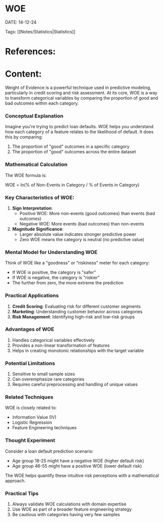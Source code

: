 

# WOE


DATE:  14-12-24


Tags: [[Notes/Statistics|Statistics]]

# References:




# Content:

Weight of Evidence is a powerful technique used in predictive modeling, particularly in credit scoring and risk assessment. At its core, WOE is a way to transform categorical variables by comparing the proportion of good and bad outcomes within each category.

### Conceptual Explanation

Imagine you're trying to predict loan defaults. WOE helps you understand how each category of a feature relates to the likelihood of default. It does this by comparing:

1. The proportion of "good" outcomes in a specific category
2. The proportion of "good" outcomes across the entire dataset

### Mathematical Calculation

The WOE formula is:

WOE = ln(% of Non-Events in Category / % of Events in Category)

### Key Characteristics of WOE:

1. **Sign Interpretation**:
    - Positive WOE: More non-events (good outcomes) than events (bad outcomes)
    - Negative WOE: More events (bad outcomes) than non-events
2. **Magnitude Significance**:
    - Larger absolute value indicates stronger predictive power
    - Zero WOE means the category is neutral (no predictive value)

### Mental Model for Understanding WOE

Think of WOE like a "goodness" or "riskiness" meter for each category:

- If WOE is positive, the category is "safer"
- If WOE is negative, the category is "riskier"
- The further from zero, the more extreme the prediction

### Practical Applications

1. **Credit Scoring**: Evaluating risk for different customer segments
2. **Marketing**: Understanding customer behavior across categories
3. **Risk Management**: Identifying high-risk and low-risk groups

### Advantages of WOE

1. Handles categorical variables effectively
2. Provides a non-linear transformation of features
3. Helps in creating monotonic relationships with the target variable

### Potential Limitations

1. Sensitive to small sample sizes
2. Can overemphasize rare categories
3. Requires careful preprocessing and handling of unique values

### Related Techniques

WOE is closely related to:

- Information Value (IV)
- Logistic Regression
- Feature Engineering techniques

### Thought Experiment

Consider a loan default prediction scenario:

- Age group 18-25 might have a negative WOE (higher default risk)
- Age group 46-55 might have a positive WOE (lower default risk)

The WOE helps quantify these intuitive risk perceptions with a mathematical approach.

### Practical Tips

1. Always validate WOE calculations with domain expertise
2. Use WOE as part of a broader feature engineering strategy
3. Be cautious with categories having very few samples

